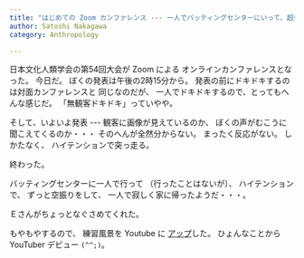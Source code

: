 ```yaml
---
title: "はじめての Zoom カンファレンス --- 一人でバッティングセンターにいって、超強振の空振りを何度もして、無言で一人で帰宅・・・みたいな・・・"
author: Satoshi Nakagawa
category: Anthropology

---
```

 
 日本文化人類学会の第54回大会が
Zoom による オンラインカンファレンスとなった。
今日だ。
ぼくの発表は午後の2時15分から。
発表の前にドキドキするのは対面カンファレンスと
同じなのだが、
一人でドキドキするので、とってもへんな感じだ。
「無観客ドキドキ」っていやや。

 そして、いよいよ発表 ---
観客に画像が見えているのか、
ぼくの声がむこうに聞こえてくるのか・・・
そのへんが全然分からない。
まったく反応がない。
しかたなく、
ハイテンションで突っ走る。

 終わった。

 バッティングセンターに一人で行って
（行ったことはないが）、
ハイテンションで、
ずっと空振りをして、
一人で寂しく家に帰ったようだ・・・。

 Ｅさんがちょっとなぐさめてくれた。

 もやもやするので、
練習風景を Youtube に
[アップ](https://www.youtube.com/playlist?list=PLdFlfXcc0-b5jVVbBM3Ui_-pqy71Cz06g)した。
ひょんなことから YouTuber デビュー `(^^;)`。

